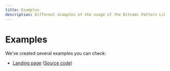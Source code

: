 ```yaml
---
title: Examples
description: Different examples of the usage of the Bitnami Pattern Lib and the middleman boilerplate
---
```


# Examples

We've created several examples you can check:

* [Landing page](landing) ([Source code](https://github.com/bitnami/middleman-boilerplate/blob/master/source/landing.html.haml))
